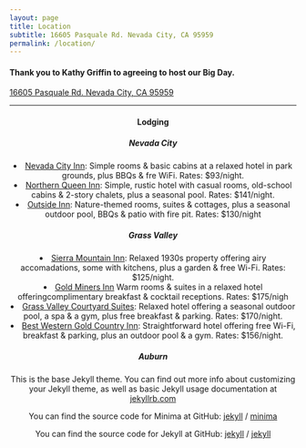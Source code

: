 ```yaml
---
layout: page
title: Location
subtitle: 16605 Pasquale Rd. Nevada City, CA 95959
permalink: /location/
---
```


<h4>Thank you to Kathy Griffin to agreeing to host our <b>Big Day</b>.</h4>
<p><a href="https://www.google.com/maps/place/16605+Pasquale+Rd,+Nevada+City,+CA+95959/@39.26251,-120.9135687,17z/data=!3m1!4b1!4m5!3m4!1s0x809b77c4726816c5:0x2e969181be851be5!8m2!3d39.26251!4d-120.91138">16605 Pasquale Rd. Nevada City, CA 95959</a></p>
<hr />
<header>
 <h4>Lodging</h4>
    <h5>Nevada City</h5>
    <li><a href="https://nevadacityinn.net/">Nevada City Inn</a>: Simple rooms & basic cabins at a relaxed hotel in park grounds, plus BBQs & fre WiFi. Rates: $93/night.</li>
    <li><a href="https://northernqueeninn.com/">Northern Queen Inn</a>: Simple, rustic hotel with casual rooms, old-school cabins & 2-story chalets, plus a seasonal pool. Rates: $141/night.</li>
    <li><a href="https://outsideinn.com/">Outside Inn</a>: Nature-themed rooms, suites & cottages, plus a seasonal outdoor pool, BBQs & patio with fire pit. Rates: $130/night</li>
   
 <h5>Grass Valley</h5>
 <li><a href="http://sierramountaininn.com/">Sierra Mountain Inn</a>: Relaxed 1930s property offering airy accomadations, some with kitchens, plus a garden & free Wi-Fi. Rates: $125/night.</li>
 <li><a href="https://www.choicehotels.com/california/grass-valley/ascend-hotels/cae68?source=gyxt">Gold Miners Inn</a> Warm rooms & suites in a relaxed hotel offeringcomplimentary breakfast & cocktail receptions. Rates: $175/nigh</li>
 <li><a href="http://www.gvcourtyardsuites.com/">Grass Valley Courtyard Suites</a>: Relaxed hotel offering a seasonal outdoor pool, a spa & a gym, plus free breakfast & parking. Rates: $170/night.</li>
 <li><a href="https://www.bestwestern.com/en_US/book/hotels-in-grass-valley/best-western-gold-country-inn/propertyCode.05353.html">Best Western Gold Country Inn</a>: Straightforward hotel offering free Wi-Fi, breakfast & parking, plus an outdoor pool & a gym. Rates: $156/night.</li>
 
 
 <h5>Auburn</h5>



This is the base Jekyll theme. You can find out more info about customizing your Jekyll theme, as well as basic Jekyll usage documentation at [jekyllrb.com](https://jekyllrb.com/)

You can find the source code for Minima at GitHub:
[jekyll][jekyll-organization] /
[minima](https://github.com/jekyll/minima)

You can find the source code for Jekyll at GitHub:
[jekyll][jekyll-organization] /
[jekyll](https://github.com/jekyll/jekyll)


[jekyll-organization]: https://github.com/jekyll
